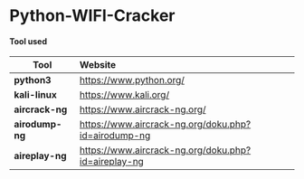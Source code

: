 # Python-WIFI-Cracker

#### Tool used

| Tool            | Website                                                       |
|-----------------|:--------------------------------------------------------------|
| **python3**     | https://www.python.org/                                       | 
| **kali-linux**  | https://www.kali.org/                                         |  
| **aircrack-ng** | https://www.aircrack-ng.org/                                  |  
| **airodump-ng** | https://www.aircrack-ng.org/doku.php?id=airodump-ng           |  
| **aireplay-ng** | https://www.aircrack-ng.org/doku.php?id=aireplay-ng           |  
